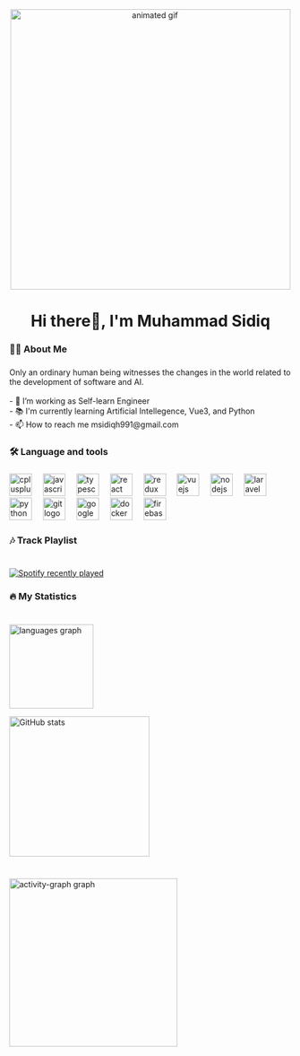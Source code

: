 <div align="center">
  <img width="500" alt="animated gif" src="https://64.media.tumblr.com/e5709eccbd6d4e6c954314ffa26017a5/tumblr_noggzwBO0l1s3dw0xo1_500.gif" />
</div>

###

<h1 align="center">Hi there👋, I'm Muhammad Sidiq</h1>

###

<h3 align="left">👩‍💻  About Me</h3>

###

<p align="left">Only an ordinary human being witnesses the changes in the world related to the development of software and AI.<br><br>- 🔭 I’m working as Self-learn Engineer<br>- 📚 I'm currently learning Artificial Intellegence, Vue3, and Python<br>- 📫 How to reach me msidiqh991@gmail.com</p>

###

<h3 align="left">🛠 Language and tools</h3>

###

<div align="left">
  <img src="https://cdn.jsdelivr.net/gh/devicons/devicon/icons/cplusplus/cplusplus-original.svg" height="40" alt="cplusplus logo"  />
  <img width="12" />
  <img src="https://cdn.jsdelivr.net/gh/devicons/devicon/icons/javascript/javascript-original.svg" height="40" alt="javascript logo"  />
  <img width="12" />
  <img src="https://cdn.jsdelivr.net/gh/devicons/devicon/icons/typescript/typescript-original.svg" height="40" alt="typescript logo"  />
  <img width="12" />
  <img src="https://cdn.jsdelivr.net/gh/devicons/devicon/icons/react/react-original.svg" height="40" alt="react logo"  />
  <img width="12" />
  <img src="https://cdn.jsdelivr.net/gh/devicons/devicon/icons/redux/redux-original.svg" height="40" alt="redux logo"  />
  <img width="12" />
  <img src="https://cdn.jsdelivr.net/gh/devicons/devicon/icons/vuejs/vuejs-original.svg" height="40" alt="vuejs logo"  />
  <img width="12" />
  <img src="https://cdn.jsdelivr.net/gh/devicons/devicon/icons/nodejs/nodejs-original.svg" height="40" alt="nodejs logo"  />
  <img width="12" />
  <img src="https://cdn.jsdelivr.net/gh/devicons/devicon/icons/laravel/laravel-original.svg" height="40" alt="laravel logo"  />
  <img width="12" />
  <img src="https://cdn.jsdelivr.net/gh/devicons/devicon/icons/python/python-original.svg" height="40" alt="python logo"  />
  <img width="12" />
  <img src="https://cdn.jsdelivr.net/gh/devicons/devicon/icons/git/git-original.svg" height="40" alt="git logo"  />
  <img width="12" />
  <img src="https://cdn.jsdelivr.net/gh/devicons/devicon/icons/googlecloud/googlecloud-original.svg" height="40" alt="googlecloud logo"  />
  <img width="12" />
  <img src="https://cdn.jsdelivr.net/gh/devicons/devicon/icons/docker/docker-original.svg" height="40" alt="docker logo"  />
  <img width="12" />
  <img src="https://cdn.jsdelivr.net/gh/devicons/devicon/icons/firebase/firebase-plain.svg" height="40" alt="firebase logo"  />
</div>

###

<h3 align="left">🎶 Track Playlist</h3>

###

<br clear="both">

<div align="left">
  <a href="https://open.spotify.com/user/2l7aafluwkvpamdogtmr2s3s2">
    <img src="https://spotify-recently-played-readme.vercel.app/api?user=2l7aafluwkvpamdogtmr2s3s2&unique=true" alt="Spotify recently played" />
  </a>
</div>

###

<h3 align="left">🔥   My Statistics</h3>

###

<br clear="both">

<div align="left">
  <img src="https://github-readme-stats.vercel.app/api/top-langs?username=msidiqh991&locale=en&hide_title=false&layout=compact&card_width=320&langs_count=6&theme=dracula&hide_border=false&order=2&custom_title=Recently%20Used%20Languages" height="150" alt="languages graph"  />
  
<br clear="both">
  
<img 
  src="https://github-readme-stats.vercel.app/api?username=msidiqh991&show_icons=true&count_private=true&theme=dracula" 
  height="250" 
  alt="GitHub stats" 
/>

</div>

###

<br clear="both">

<div align="left">
  <img src="https://github-readme-activity-graph.vercel.app/graph?username=msidiqh991&radius=16&theme=react&area=true&order=5" height="300" alt="activity-graph graph"  />
</div>

###
